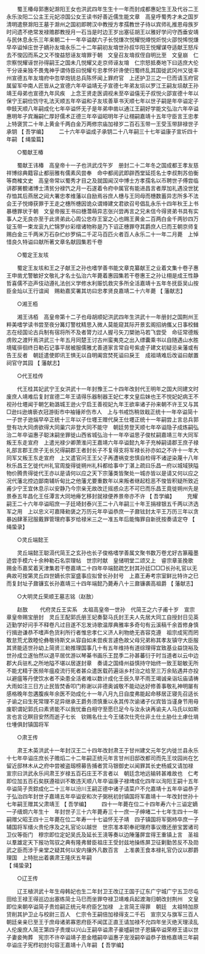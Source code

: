 <!-- { "loadSidebar": true } -->
　　蜀王椿母郭惠妃滁阳王女也洪武四年生生十一年而封成都惠妃生王及代谷二王永乐汝阳二公主王元妃凉国公女王读书好善近儒生能文章　高皇呼蜀秀才未之国岁清明遣祭滁阳王墓于滁州之国初即聘汉中教授方孝孺教世子待以宾师礼推恩母族岁时问遗不绝常发禄赡郡教授月一石当是时边王岁出塞征胡王以雅好学问守西垂安靖与民休息永乐三年来朝二十一年卒谥献六子长悦熑次悦耀悦燇悦炘悦火邵悦悕悦熑早卒谥悼庄世子嫡孙友堉永乐二十二年嗣初友堉世孙叔华阳王悦耀谋夺适献王怒斥去不悛囚而系之又不悛益怒诬友堉罪于朝　文皇召友堉叔侄自明比至　文皇崩　仁宗察悦耀诬世孙得嗣王之国未几悦耀又走京师诬友堉　仁宗怒抵奏地下曰适庶大伦干分诬亲独不畏鬼神乎谓侍臣曰悦耀亏忠孝怀奸谗使归蜀终乱其国徙武冈州又徙丰州宣德五年友堉府中忽举炮铳总兵陈怀闻上罪府官　上还护卫三之一巳而请玉府官属留军中南人匠皆从之宣德六年卒谥靖无子宣德七年弟友埙以罗江王嗣友埙献王孙靖王母弟也宣德九年风疾　上念王贤走医调视未至卒谥僖无子叔悦火邵宣德十年以保宁王嗣俭饬守礼法天顺五年卒谥和子友垓善草书天顺七年以世子嗣是年卒谥定子申鈘天顺八年嗣成化七年卒谥怀无子是年弟申凿以通江王嗣好学能文弘治六年卒谥惠明年子宾瀚嗣仁厚好儒术正德三年卒谥昭明年子让栩嗣嘉靖十五年守臣言王忠孝　上特褒赏二十年上黄金千两白金万两修宗庙加禄岁二百石玉带一王受玉带辞禄世子承钥 
【 吾学编】 
　　二十六年卒谥成子承钥二十八年嗣三十七年谥康子宣圻四十年嗣 【 绳蛰篇】 

　　○蜀献王椿 

　　蜀献王讳椿　高皇帝十一子也洪武戊午岁　册封二十二年冬之国成都王孝友慈祥博综典籍容止都丽雅有儒素风尝奉　命中都阅武即辟西堂延揽名士李叔荆苏伯衡等商榷文史　高皇帝常以蜀秀才目之及就国闻汉中博士方孝孺名以币聘世子傅尝临讲郡黉覩诸博士清贫分禄饩之月一石遂着令府中属官有能进昌言者厚加礼遇没世犹存恤其后燕居之闼大署忠孝维藩以自励焉谷庶人橞与王同母而橞数蓄异志所多不法会王子悦燇获罪于王走之橞所橞因诡众谓燇建文君欲召号倡乱永乐十四年秋王上书暴橞罪状于朝　文皇帝报王书曰橞濳萌异志张兴尝再言之兄未信今得贤弟书具有实事人之无良亦至于此贤弟此心周公忠存王室之心也赐王黄金二百两白金千两钞四万锭玉带一束龙衮九纻锦罗纱彩缯诸物称是乃下诏正橞罪夺其爵庶人巳而王朝京师复赐白金三千两米万石杂纻纱罗绢二千疋马百匹火者百人永乐二十一年二月薨　上悼惜良久特谥曰献所著文章名献园集若千卷 

　　○蜀定王友垓 

　　蜀定王友垓和王之子献王之孙也嗜学善书能文章克纂献王之业着文集十卷子惠王申凿尤警敏好文敬礼才名士弘治六年薨着惠园集若干卷惠王之孙让栩是成王性静哲喜儒不迩声伎动遵礼法创义学修水利赈饥救灾多所全活嘉靖十五年冬抚臣吴山按臣金灿以王行谊闻　赐勑嘉奖署其坊曰忠孝贤良嘉靖二十六年薨 
【 藩献志】 

　　○湘王栢 

　　湘王讳栢　高皇帝第十二子也母胡顺妃洪武四年生洪武十一年册封之国荆州王粹美嗜学读书尝至夜分篝灯警枕精思入微人莫能窥其际开景玄阁招纳儶乂日事校雠志在经国论古兵制有宿将所不及者膂力过人握弓矢刀槊驰马若飞尝受　命征常德叛虏败之渡歼焉洪武三十年五月同楚王讨古州蛮夷克之出入缥囊乘书以自随遇山水胜境辄徘徊终日勒石记事平居被服儒雅尤善道家言常自号紫虗子建文初疑忌亲藩或有告王反者　朝廷遣使即讯王惧无以自明阖宫焚死谥曰戾王　成祖靖难后改谥曰献置祠官守其园 
【 藩献志】 

　　○代王桂传 

　　代王桂其妃武宁王女洪武十一年封豫王二十四年改封代王明年之国大同建文时废庶人靖难后复封宣德二年王请得乐器制器王妃仁孝文皇后妹也王不悦妃妃病王不视孙仕壥闻于朝乞勑潞城王逊火宁启王善视妃九年王欲率诸子孙来朝不许王又与其□逊炓逊焴亵衣冠游街市中袖锤斧伤市人　上与书戒饬稍敛戢正统十一年卒谥简十一子世子逊煓早卒正统十三年以子仕壥王赠代戾王仕壥正统十一年嗣尝上言总兵郭登有功大同虏欲得大同巢穴非登大同不能守　朝廷劳登天顺七年卒谥隐子成炼嗣弘治二年卒谥惠子聪沫嗣坐罪徙山西省城弘治十一年卒谥思子俊杖嗣嘉靖三年大同军叛王东走宣府　上遣光禄少卿萧淮问王嘉靖六年卒谥懿九年子充棹嗣请郡王庶子禄礼部言郡王庶子无长兄得嗣郡王者封长子不复得支将军禄长孙亦如之不许十一年大同军又叛王东走宣府　上又遣官问王王父子再遭祸变忠慎自检得不诸逆染蔑十八年秋乐昌王乞徙代州礼官周旋得徙朔州礼科都给事中丁湛上疏曰乐昌一府以城域狭隘物价腾贵得徙代王亦以是请何以应之天下宗藩类皆聚处一城亦皆以是请又何以应之况代藩北控边鄙南辅圻甸比之他藩尤要重数年以来叛者继起稔恶不悛皆积疑所致近甫少宁王宜休息示以安静乃今宗亲无故改迁摇惑众志不可巳而乐昌王竟徙朔州先是景泰五年昌化王任潭言大同地瘠乞移封就禄便养景帝亦不许 
【 吾学编】 
　　充耀嗣王二十六年卒谥昭庶一子廷埼封泰兴王二十八年嗣三十年王捐禄银五千两以济选军之用　上以忠义可嘉降勑褒之万历元年卒谥恭庶一子鼐铉封太平王万历三年以贪暴凶肆革冠服戴罪管理府事岁给禄米三之一准五年后能悔罪自新抚按奏请定夺 
【 绳蛰录】 

　　○灵丘端懿王 

　　灵丘端懿王聪滆代简王之玄孙也长子俊格嗜学善属文聚书数万卷尤好古篆籕墨迹尝手模六十余种勒石名崇理帖　世宗时献　皇储明堂二颂又上　睿宗章圣挽歌　赐金币嘉奖着天津集若干卷嘉靖二十四年卒端懿疏乞封其孙廷□□□长孙礼官以无典故可按第灵丘四世嫡长宗室盛事应拟曾长孙封号　上嘉王寿考宗室鲜比特许之巳而复封址子鼐镰玄长孙嘉靖三十四年端懿乃薨寿八十三鼐镰袭高祖爵 
【 藩献志】 

　　○大明灵丘荣顺王墓志铭（赵敔） 

　　赵敔 
　　代府灵丘王实系　太祖高皇帝一世孙　代简王之六子甫十岁　宣宗章皇帝赐宝册封　灵丘王配郭氏册王妃奏娶马氏封王夫人先居大同工自授封日见英迈勤学好问手不释卷凡过目遂不忘发诗歌温厚典雅率多奇句有云溪稿千余首修身慎行揖逊谦恭不嗜声色货利所行者惟忠孝仁义济人利物绝无吝容克遵　祖宗成宪而罔敢怠荒尤敦睦伦彝敬待斯文从容自如未尝疾言遽色故父母兄弟称其孝友镇守大臣服其贤能适世孙幼上简贤三勑推理国事几十有五年维持有道综理得宜致基业益饶裕及世孙成立遂怡然以退平居优游以琴棊书画乐王昆季二孙甚蕃衍于时当道者以云中边郡大兵驻札之所地隘不堪以居遂封章　奏请之国绛州益慎持守始终一致王聪敏无所不能尤精于医频年瘟疫流行死者甚众遣医载药遍诣乡村治之给至三万余贴遇井亦投以避瘟等丹使饮水者不染患全活者难以数计成化壬辰久旱不雨王竭诚亲诣坛庙请祷大雨如注三日方止民皆焚香叩门称谢以非德奥诚敬不能动达好修善事敬礼神明屡有感格晚年忽遘腹疾年余医不効成化十一年八月九日自度弗能起命移居正寝先召适长子谕之曰生死常理不足异继承王爵务须慎重以永其传次谕诸子仪宾皆当谨身节用毋废职谓妃郭氏曰素贤能不以我忧垂白相守至愿巳足今与汝永诀再谕夫人马氏以如斯言也言讫瞑目安然而逝子七长　钦赐名仕土今王储次仕壳仕非土仕土胁仕土虖仕埍仕堹俱封镇国将军 

　　○肃王传 

　　肃王木英洪武十一年封汉王二十四年改封肃王于甘州建文元年乞内徙兰县永乐十七年卒谥庄庶长子赡熖二十二年嗣正统元年言甘州旧邸改都司而先王坟园尚在乞留近邸林木从之府中尝被盗刼榜募告捕者赏马银御史以闻罪其长史杨威又请加禄　宣宗曰洪武永乐间肃王岁禄五百石庄王不言者以　朝廷念地远输转甚难故也　仁考即位加五百石矣朕遵祖训不敢违天顺八年卒谥康子禄埤成化四年以洵阳王嗣十五年卒谥简子贡錝成化二十三年以汾川王嗣正德中诸子请菜户不允嘉靖十五年卒谥恭子于弘治四年封世子嘉靖五年卒谥安和次子弼桄初封镇国将军嘉靖十一年改封世孙十七年嗣王赠其父肃靖王 
【 吾学编】 
　　四十一年薨在位二十四年寿六十三谥定嫡一子缙烱六年生十　年封世子三十六年薨寿三十一庶一子绅堵二十七年生四十一年嗣赠父昭王四十三年薨在位二年寿一十七谥怀无子靖　四子镇国将军弼杮卒庶一子辅国将军缙火贵伦序及之礼官论以越世　世宗准本职奉祀理府事议缴还册宝罢诸司卫仪等衙门　穆宗即位定妃吴氏及延长王滰等奏以边陲藩屏宜得王重镇上言　圣祖以羣雄定天下报功驾驭之典有隆弗朁臣祖庄王受封兹地操练屏卫征剿勤苦反不及勋武之臣而涉于亲堂之疑其何以安内攘外凡数百言　上准袭王食本禄礼官仍议以郡爵理国　上特批出着袭肃王隆庆五年嗣  
【 绳蛰录】 

　　○辽王传 

　　辽王植洪武十年生母韩妃也生二年封卫王改辽王国于辽东广宁城广宁五卫尽屯田给王禄王得巡边出塞练简士马巳而坐罪夺禄卫靖难兵起渡海归朝改封荆州　文皇即位来朝卒谥简子贵烚嗣正统元年府臣乞加禄　上言简王得罪　朝廷　太祖特加原贷削其护卫止与校尉三百人　仁宗令王嗣倍加禄得支二千石　宣宗又与旗军三百人　朝廷亲亲巳至王于庶母诸弟寡恩府臣不闻匡正直王请加禄不允四年坐灭绝天理渎乱人伦废庶人简王第四子贵燰以兴山王嗣卒谥肃子豪墭嗣世子恩鏋卒谥荣穆王请以世子妻妾殉葬　宪宗不许卒谥靖子恩金稽嗣卒谥惠子宠涭嗣卒谥恭子致格嘉靖三年嗣卒谥庄子宪栉初封句容王嘉靖十八年嗣 
【 吾学编】 
